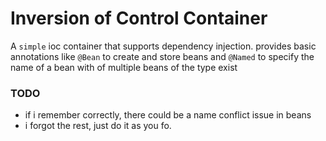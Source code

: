 # Inversion of Control Container
A `simple` ioc container that supports dependency injection. provides basic annotations like `@Bean` to create and store beans and `@Named` to specify the name of a bean with of multiple beans of the type exist

### TODO
- if i remember correctly, there could be a name conflict issue in beans
- i forgot the rest, just do it as you fo.